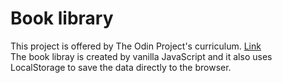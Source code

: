# Book library
This project is offered by The Odin Project's curriculum. [Link](https://www.theodinproject.com/courses/javascript/lessons/library)         
The book libray is created by vanilla JavaScript and it also uses LocalStorage to save the data directly to the browser.


